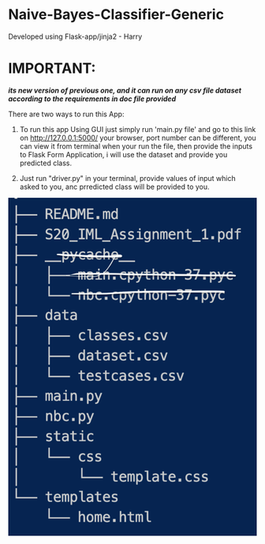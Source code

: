 # Naive-Bayes-Classifier-Generic
Developed using Flask-app/jinja2 - Harry

# IMPORTANT: 
***its new version of previous one, and it can run on any csv file dataset 
according to the requirements in doc file provided***

There are two ways to run this App:

1) To run this app Using GUI just simply run 'main.py file' and go to this link on http://127.0.0.1:5000/ your browser,
port number can be different, you can view it from terminal when your run the file, then provide the inputs to Flask Form Application, i will use the dataset and provide you predicted class.

2) Just run "driver.py" in your terminal, provide values of input which asked to you, anc prredicted class will be provided to you.

![](https://github.com/Sheikhharis50/Naive-Bayes-Classifier/blob/master/screenshots/screen01.png)
